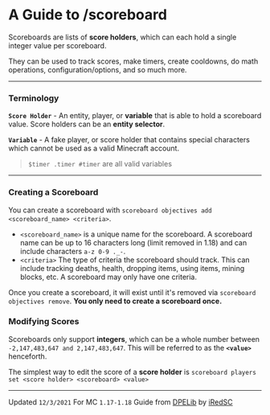 # A Guide to /scoreboard


Scoreboards are lists of **score holders**, which can each hold a single integer value per scoreboard.

They can be used to track scores, make timers, create cooldowns, do math operations, configuration/options, and so much more.

---
### Terminology

**`Score Holder`** - An entity, player, or **variable** that is able to hold a scoreboard value.
Score holders can be an **entity selector**.

**`Variable`** - A fake player, or score holder that contains special characters which cannot be used as a valid Minecraft account.
> `$timer .timer #timer` are all valid variables

---

### Creating a Scoreboard

You can create a scoreboard with `scoreboard objectives add <scoreboard_name> <criteria>`.

 - `<scoreboard_name>` is a unique name for the scoreboard. A scoreboard name can be up to 16 characters long (limit removed in 1.18) and can include characters `a-z 0-9 ._-`.
 - `<criteria>` The type of criteria the scoreboard should track. This can include tracking deaths, health, dropping items, using items, mining blocks, etc.
 A scoreboard may only have one criteria.

Once you create a scoreboard, it will exist until it's removed via `scoreboard objectives remove`.
**You only need to create a scoreboard once.**

### Modifying Scores

Scoreboards only support **integers**, which can be a whole number between `-2,147,483,647 and 2,147,483,647`.
This will be referred to as the **`<value>`** henceforth.


The simplest way to edit the score of a **score holder** is `scoreboard players set <score holder> <scoreboard> <value>`

---
Updated `12/3/2021`
For MC `1.17-1.18`
Guide from [DPELib](https://github.com/iRedSC/DPELib) by [iRedSC](https://github.com/iRedSC)